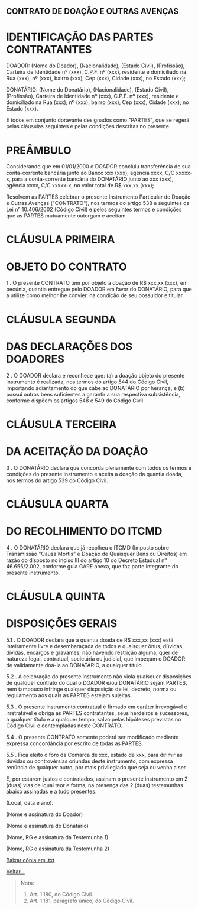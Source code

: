 ## CONTRATO DE DOAÇÃO E OUTRAS AVENÇAS

# IDENTIFICAÇÃO DAS PARTES CONTRATANTES

DOADOR: (Nome do Doador), (Nacionalidade), (Estado Civil), (Profissão), Carteira de Identidade nº (xxx), C.P.F. nº (xxx), residente e domiciliado na Rua (xxx), nº (xxx), bairro (xxx), Cep (xxx), Cidade (xxx), no Estado (xxx);

DONATÁRIO: (Nome do Donatário), (Nacionalidade), (Estado Civil), (Profissão), Carteira de Identidade nº (xxx), C.P.F. nº (xxx), residente e domiciliado na Rua (xxx), nº (xxx), bairro (xxx), Cep (xxx), Cidade (xxx), no Estado (xxx).

E todos em conjunto doravante designados como "PARTES", que se regerá pelas cláusulas seguintes e pelas condições descritas no presente.

# PREÂMBULO

Considerando que em 01/01/2000 o DOADOR concluiu transferência de sua conta-corrente bancária junto ao Banco xxx (xxx), agência xxxx, C/C xxxxx-x, para a conta-corrente bancária do DONATÁRIO junto ao xxx (xxx), agência xxxx, C/C xxxxx-x, no valor total de R$ xxx,xx (xxx);

Resolvem as PARTES celebrar o presente Instrumento Particular de Doação e Outras Avenças ("CONTRATO"), nos termos do artigo 538 e seguintes da Lei n° 10.406/2002 (Código Civil) e pelos seguintes termos e condições que as PARTES mutuamente outorgam e aceitam.

# CLÁUSULA PRIMEIRA

# OBJETO DO CONTRATO

1 . O presente CONTRATO tem por objeto a doação de R$ xxx,xx (xxx), em pecúnia, quantia entregue pelo DOADOR em favor do DONATÁRIO, para que a utilize como melhor lhe convier, na condição de seu possuidor e titular.

# CLÁUSULA SEGUNDA

# DAS DECLARAÇÕES DOS DOADORES

2 . O DOADOR declara e reconhece que: (a) a doação objeto do presente instrumento é realizada, nos termos do artigo 544 do Código Civil, importando adiantamento do que cabe ao DONATÁRIO por herança, e (b) possui outros bens suficientes a garantir a sua respectiva subsistência, conforme dispõem os artigos 548 e 549 do Código Civil.

# CLÁUSULA TERCEIRA

# DA ACEITAÇÃO DA DOAÇÃO

3 . O DONATÁRIO declara que concorda plenamente com todos os termos e condições do presente instrumento e aceita a doação da quantia doada, nos termos do artigo 539 do Código Civil.

# CLÁUSULA QUARTA

# DO RECOLHIMENTO DO ITCMD

4 . O DONATÁRIO declara que já recolheu o ITCMD (Imposto sobre Transmissão "Causa Mortis" e Doação de Quaisquer Bens ou Direitos) em razão do disposto no inciso III do artigo 10 do Decreto Estadual n° 46.655/2.002, conforme guia GARE anexa, que faz parte integrante do presente instrumento.

# CLÁUSULA QUINTA

# DISPOSIÇÕES GERAIS

5.1 . O DOADOR declara que a quantia doada de R$ xxx,xx (xxx) está inteiramente livre e desembaraçada de todos e quaisquer ônus, dúvidas, dívidas, encargos e gravames, não havendo restrição alguma, quer de natureza legal, contratual, societária ou judicial, que impeçam o DOADOR de validamente doá-la ao DONATÁRIO, a qualquer título.

5.2 . A celebração do presente instrumento não viola quaisquer disposições de qualquer contrato do qual o DOADOR e/ou DONATÁRIO sejam PARTES, nem tampouco infringe qualquer disposição de lei, decreto, norma ou regulamento aos quais as PARTES estejam sujeitas.

5.3 . O presente instrumento contratual é firmado em caráter irrevogável e irretratável e obriga as PARTES contratantes, seus herdeiros e sucessores, a qualquer título e a qualquer tempo, salvo pelas hipóteses previstas no Código Civil e contempladas neste CONTRATO.

5.4 . O presente CONTRATO somente poderá ser modificado mediante expressa concordância por escrito de todas as PARTES.

5.5 . Fica eleito o foro da Comarca de xxx, estado de xxx, para dirimir as dúvidas ou controvérsias oriundas deste instrumento, com expressa renúncia de qualquer outro, por mais privilegiado que seja ou venha a ser.

E, por estarem justos e contratados, assinam o presente instrumento em 2 (duas) vias de igual teor e forma, na presença das 2 (duas) testemunhas abaixo assinadas e a tudo presentes.

(Local, data e ano).

(Nome e assinatura do Doador)

(Nome e assinatura do Donatário)

(Nome, RG e assinatura da Testemunha 1)

(Nome, RG e assinatura da Testemunha 2)

[Baixar cópia em .txt](./doa09.txt)

[Voltar...](./index.md)

> Nota:
> 1. Art. 1.180, do Código Civil.
> 2. Art. 1.181, parágrafo único, do Código Civil.